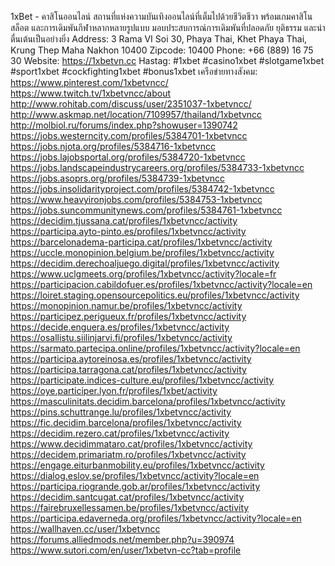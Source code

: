 1xBet - คาสิโนออนไลน์ สถานที่แห่งความบันเทิงออนไลน์ที่เต็มไปด้วยชีวิตชีวา พร้อมเกมคาสิโน สล็อต และการเดิมพันกีฬาหลากหลายรูปแบบ มอบประสบการณ์การเดิมพันที่ปลอดภัย ยุติธรรม และน่าตื่นเต้นเป็นอย่างยิ่ง
Address: 3 Rama VI Soi 30, Phaya Thai, Khet Phaya Thai, Krung Thep Maha Nakhon 10400
Zipcode: 10400
Phone: +66 (889) 16 75 30
Website: https://1xbetvn.cc
Hastag: #1xbet #casino1xbet #slotgame1xbet #sport1xbet #cockfighting1xbet #bonus1xbet
เครือข่ายทางสังคม:
https://www.pinterest.com/1xbetvncc/
https://www.twitch.tv/1xbetvncc/about
http://www.rohitab.com/discuss/user/2351037-1xbetvncc/
http://www.askmap.net/location/7109957/thailand/1xbetvncc
http://molbiol.ru/forums/index.php?showuser=1390742
https://jobs.westerncity.com/profiles/5384701-1xbetvncc
https://jobs.njota.org/profiles/5384716-1xbetvncc
https://jobs.lajobsportal.org/profiles/5384720-1xbetvncc
https://jobs.landscapeindustrycareers.org/profiles/5384733-1xbetvncc
https://jobs.asoprs.org/profiles/5384739-1xbetvncc
https://jobs.insolidarityproject.com/profiles/5384742-1xbetvncc
https://www.heavyironjobs.com/profiles/5384753-1xbetvncc
https://jobs.suncommunitynews.com/profiles/5384761-1xbetvncc
https://decidim.tjussana.cat/profiles/1xbetvncc/activity
https://participa.ayto-pinto.es/profiles/1xbetvncc/activity
https://barcelonadema-participa.cat/profiles/1xbetvncc/activity
https://uccle.monopinion.belgium.be/profiles/1xbetvncc/activity
https://decidim.derechoaljuego.digital/profiles/1xbetvncc/activity
https://www.uclgmeets.org/profiles/1xbetvncc/activity?locale=fr
https://participacion.cabildofuer.es/profiles/1xbetvncc/activity?locale=en
https://loiret.staging.opensourcepolitics.eu/profiles/1xbetvncc/activity
https://monopinion.namur.be/profiles/1xbetvncc/activity
https://participez.perigueux.fr/profiles/1xbetvncc/activity
https://decide.enguera.es/profiles/1xbetvncc/activity
https://osallistu.siilinjarvi.fi/profiles/1xbetvncc/activity
https://sarmato.partecipa.online/profiles/1xbetvncc/activity?locale=en
https://participa.aytoreinosa.es/profiles/1xbetvncc/activity
https://participa.tarragona.cat/profiles/1xbetvncc/activity
https://participate.indices-culture.eu/profiles/1xbetvncc/activity
https://oye.participer.lyon.fr/profiles/1xbet/activity
https://masculinitats.decidim.barcelona/profiles/1xbetvncc/activity
https://pins.schuttrange.lu/profiles/1xbetvncc/activity
https://fic.decidim.barcelona/profiles/1xbetvncc/activity
https://decidim.rezero.cat/profiles/1xbetvncc/activity
https://www.decidimmataro.cat/profiles/1xbetvncc/activity
https://decidem.primariatm.ro/profiles/1xbetvncc/activity
https://engage.eiturbanmobility.eu/profiles/1xbetvncc/activity
https://dialog.eslov.se/profiles/1xbetvncc/activity?locale=en
https://participa.riogrande.gob.ar/profiles/1xbetvncc/activity
https://decidim.santcugat.cat/profiles/1xbetvncc/activity
https://fairebruxellessamen.be/profiles/1xbetvncc/activity
https://participa.edaverneda.org/profiles/1xbetvncc/activity?locale=en
https://wallhaven.cc/user/1xbetvncc
https://forums.alliedmods.net/member.php?u=390974
https://www.sutori.com/en/user/1xbetvn-cc?tab=profile
